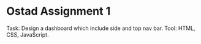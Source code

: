 # Ostad Assignment 1
Task: Design a dashboard which include side and top nav bar.
Tool: HTML, CSS, JavaScript.


